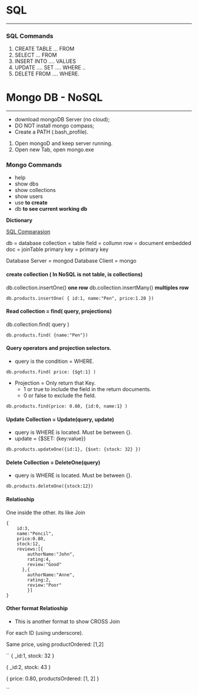 # SQL
--------

### SQL Commands
1. CREATE TABLE ... FROM
2. SELECT ... FROM
3. INSERT INTO .... VALUES
4. UPDATE .... SET .... WHERE ..
5. DELETE FROM .... WHERE.


# Mongo DB - NoSQL
-----------------

- download mongoDB Server (no cloud);
- DO NOT install mongo compass;
- Create a PATH (.bash_profile).

1. Open mongoD and keep server running.
2. Open new Tab, open mongo.exe




### Mongo Commands

* help
* show dbs
* show collections
* show users
* use __to create__
* db __to see current working db__

__Dictionary__

[SQL Comparasion](https://docs.mongodb.com/manual/reference/sql-comparison/)


db              = database
collection      = table
field           = collumn
row             = document
embedded doc    = joinTable
primary key     = primary key

Database Server = mongod
Database Client = mongo


#### create collection ( In NoSQL is not table, is collections)

db.collection.insertOne()   __one row__
db.collection.insertMany()  __multiples row__


```
db.products.insertOne( { id:1, name:"Pen", price:1.20 })

```

#### Read collection = find( query, projections)

db.collection.find( query )   

```
db.products.find( {name:"Pen"})

```

#### Query operators and  projection selectors.

  * query is the condition = WHERE.

```
db.products.find( price: {$gt:1} )

```

* Projection = Only return that Key.
  * 1 or true to include the field in the return documents.
  * 0 or false to exclude the field.

```
db.products.find(price: 0.80, {id:0, name:1} )

```

#### Update Collection = Update(query, update)

- query is WHERE is located. Must be between {}.
- update = {$SET: {key:value}}

```
db.products.updateOne({id:1}, {$set: {stock: 32} })

```


#### Delete Collection = DeleteOne(query)

- query is WHERE is located. Must be between {}.

```
db.products.deleteOne({stock:12}) 

```

#### Relatioship

One inside the other. its like Join

```
{
    id:3,
    name:"Pencil",
    price:0.80,
    stock:12,
    reviews:[{
        authorName:"John",
        rating:4,
        review:"Good"
      },{
        authorName:"Anne",
        rating:2,
        review:"Poor"
        }]
}
```

#### Other format Relatioship 

- This is another format to show CROSS Join

For each ID (using underscore).

Same price, using productOrdered: [1,2]

``
{
  _id:1,
  stock: 32
}

{
  _id:2,
  stock: 43
}

{
  price: 0.80,
  productsOrdered: [1, 2]
}

``